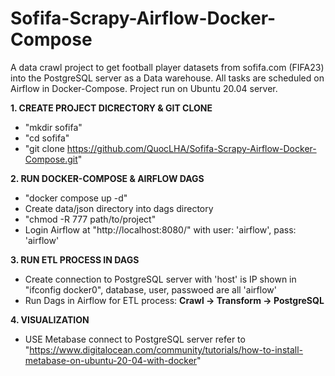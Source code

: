 # Sofifa-Scrapy-Airflow-Docker-Compose
A data crawl project to get football player datasets from sofifa.com (FIFA23) into the PostgreSQL server as a Data warehouse. All tasks are scheduled on Airflow in Docker-Compose. 
Project run on Ubuntu 20.04 server.

**1. CREATE PROJECT DICRECTORY & GIT CLONE**
 * "mkdir sofifa"  
 * "cd sofifa"  
 * "git clone https://github.com/QuocLHA/Sofifa-Scrapy-Airflow-Docker-Compose.git"  
 
 
**2. RUN DOCKER-COMPOSE & AIRFLOW DAGS**
 * "docker compose up -d"  
 * Create data/json directory into dags directory
 * "chmod -R 777 path/to/project"
 * Login Airflow at "http://localhost:8080/" with user: 'airflow', pass: 'airflow'  

**3. RUN ETL PROCESS IN DAGS**
* Create connection to PostgreSQL server with 'host' is IP shown in "ifconfig docker0", database, user, passwoed are all 'airflow'  
* Run Dags in Airflow for ETL process: **Crawl -> Transform -> PostgreSQL**

**4. VISUALIZATION**  
* USE Metabase connect to PostgreSQL server refer to "https://www.digitalocean.com/community/tutorials/how-to-install-metabase-on-ubuntu-20-04-with-docker"
